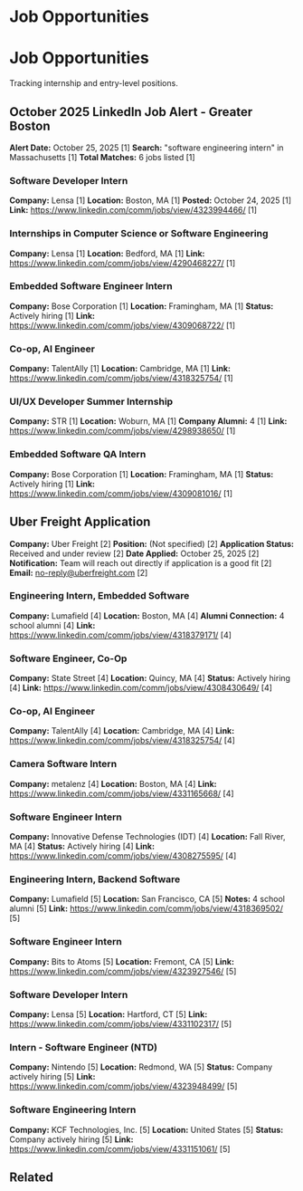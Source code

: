 # Job Opportunities

# Job Opportunities

Tracking internship and entry-level positions.

## October 2025 LinkedIn Job Alert - Greater Boston

**Alert Date:** October 25, 2025 [1]
**Search:** "software engineering intern" in Massachusetts [1]
**Total Matches:** 6 jobs listed [1]

### Software Developer Intern
**Company:** Lensa [1]
**Location:** Boston, MA [1]
**Posted:** October 24, 2025 [1]
**Link:** https://www.linkedin.com/comm/jobs/view/4323994466/ [1]

### Internships in Computer Science or Software Engineering
**Company:** Lensa [1]
**Location:** Bedford, MA [1]
**Link:** https://www.linkedin.com/comm/jobs/view/4290468227/ [1]

### Embedded Software Engineer Intern
**Company:** Bose Corporation [1]
**Location:** Framingham, MA [1]
**Status:** Actively hiring [1]
**Link:** https://www.linkedin.com/comm/jobs/view/4309068722/ [1]

### Co-op, AI Engineer
**Company:** TalentAlly [1]
**Location:** Cambridge, MA [1]
**Link:** https://www.linkedin.com/comm/jobs/view/4318325754/ [1]

### UI/UX Developer Summer Internship
**Company:** STR [1]
**Location:** Woburn, MA [1]
**Company Alumni:** 4 [1]
**Link:** https://www.linkedin.com/comm/jobs/view/4298938650/ [1]

### Embedded Software QA Intern
**Company:** Bose Corporation [1]
**Location:** Framingham, MA [1]
**Status:** Actively hiring [1]
**Link:** https://www.linkedin.com/comm/jobs/view/4309081016/ [1]



## Uber Freight Application

**Company:** Uber Freight [2]
**Position:** (Not specified) [2]
**Application Status:** Received and under review [2]
**Date Applied:** October 25, 2025 [2]
**Notification:** Team will reach out directly if application is a good fit [2]
**Email:** no-reply@uberfreight.com [2]



### Engineering Intern, Embedded Software
**Company:** Lumafield [4]
**Location:** Boston, MA [4]
**Alumni Connection:** 4 school alumni [4]
**Link:** https://www.linkedin.com/comm/jobs/view/4318379171/ [4]

### Software Engineer, Co-Op
**Company:** State Street [4]
**Location:** Quincy, MA [4]
**Status:** Actively hiring [4]
**Link:** https://www.linkedin.com/comm/jobs/view/4308430649/ [4]

### Co-op, AI Engineer
**Company:** TalentAlly [4]
**Location:** Cambridge, MA [4]
**Link:** https://www.linkedin.com/comm/jobs/view/4318325754/ [4]

### Camera Software Intern
**Company:** metalenz [4]
**Location:** Boston, MA [4]
**Link:** https://www.linkedin.com/comm/jobs/view/4331165668/ [4]

### Software Engineer Intern
**Company:** Innovative Defense Technologies (IDT) [4]
**Location:** Fall River, MA [4]
**Status:** Actively hiring [4]
**Link:** https://www.linkedin.com/comm/jobs/view/4308275595/ [4]



### Engineering Intern, Backend Software
**Company:** Lumafield [5]
**Location:** San Francisco, CA [5]
**Notes:** 4 school alumni [5]
**Link:** https://www.linkedin.com/comm/jobs/view/4318369502/ [5]

### Software Engineer Intern
**Company:** Bits to Atoms [5]
**Location:** Fremont, CA [5]
**Link:** https://www.linkedin.com/comm/jobs/view/4323927546/ [5]

### Software Developer Intern
**Company:** Lensa [5]
**Location:** Hartford, CT [5]
**Link:** https://www.linkedin.com/comm/jobs/view/4331102317/ [5]

### Intern - Software Engineer (NTD)
**Company:** Nintendo [5]
**Location:** Redmond, WA [5]
**Status:** Company actively hiring [5]
**Link:** https://www.linkedin.com/comm/jobs/view/4323948499/ [5]

### Software Engineering Intern
**Company:** KCF Technologies, Inc. [5]
**Location:** United States [5]
**Status:** Company actively hiring [5]
**Link:** https://www.linkedin.com/comm/jobs/view/4331151061/ [5]

## Related

